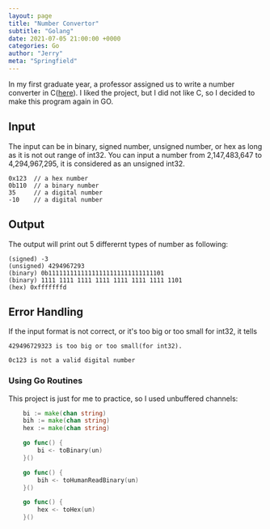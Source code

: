 ```yaml
---
layout: page
title: "Number Convertor"
subtitle: "Golang"
date: 2021-07-05 21:00:00 +0000
categories: Go
author: "Jerry"
meta: "Springfield"
---
```


In my first graduate year, a professor assigned us to write a number converter in C([here](https://github.com/mchen81/2020S-system-foundation/blob/main/number-converter/nt.c)). I liked the project, but I did not like C, so I decided to make this program again in GO.

## Input

The input can be in binary, signed number, unsigned number, or hex as long as it is not out range of int32. You can input a number from 2,147,483,647 to 4,294,967,295, it is considered as an unsigned int32.

```
0x123  // a hex number
0b110  // a binary number
35     // a digital number
-10    // a digital number
```

## Output

The output will print out 5 differernt types of number as following:

```
(signed) -3
(unsigned) 4294967293
(binary) 0b11111111111111111111111111111101
(binary) 1111 1111 1111 1111 1111 1111 1111 1101
(hex) 0xfffffffd
```

## Error Handling

If the input format is not correct, or it's too big or too small for int32, it tells

```
429496729323 is too big or too small(for int32).
```

```
0c123 is not a valid digital number
```

### Using Go Routines

This project is just for me to practice, so I used unbuffered channels:

```go
	bi := make(chan string)
	bih := make(chan string)
	hex := make(chan string)

	go func() {
		bi <- toBinary(un)
	}()

	go func() {
		bih <- toHumanReadBinary(un)
	}()

	go func() {
		hex <- toHex(un)
	}()

```
